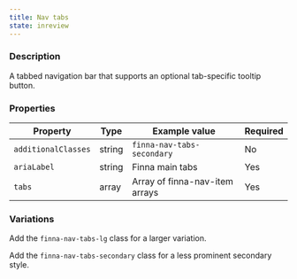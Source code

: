 ```yaml
---
title: Nav tabs
state: inreview
---
```


### Description

A tabbed navigation bar that supports an optional tab-specific tooltip button.

### Properties

| Property            | Type   | Example value                   | Required |
| ------------------- | ------ | ------------------------------- | -------- |
| `additionalClasses` | string | `finna-nav-tabs-secondary`      | No       |
| `ariaLabel`         | string | Finna main tabs                 | Yes      |
| `tabs`              | array  | Array of finna-nav-item arrays  | Yes      |

### Variations

Add the `finna-nav-tabs-lg` class for a larger variation.

Add the `finna-nav-tabs-secondary` class for a less prominent secondary style.
